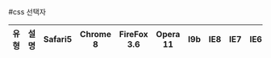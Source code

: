 #css 선택자

유형 | 설명 | Safari5 | Chrome 8 | FireFox 3.6 | Opera 11 | I9b | IE8 | IE7 | IE6
--- | --- | --- | --- | --- | --- | --- | --- | --- | ---